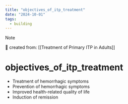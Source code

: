 ```yaml
---
title: "objectives_of_itp_treatment"
date: "2024-10-01"
tags:
  - building
---
```


> [!NOTE]
> 🌱 created from: [[Treatment of Primary ITP in Adults]]

# objectives_of_itp_treatment

- Treatment of hemorrhagic symptoms
- Prevention of hemorrhagic symptoms
- Improved health-related quality of life
- Induction of remission
